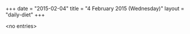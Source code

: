 +++
date = "2015-02-04"
title = "4 February 2015 (Wednesday)"
layout = "daily-diet"
+++

<p>&lt;no entries&gt;</p>